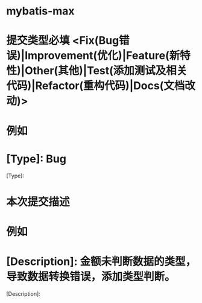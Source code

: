 # mybatis-max
# 提交类型必填 <Fix(Bug错误)|Improvement(优化)|Feature(新特性)|Other(其他)|Test(添加测试及相关代码)|Refactor(重构代码)|Docs(文档改动)>
# 例如
# [Type]: Bug
[Type]: 

# 本次提交描述
# 例如
# [Description]: 金额未判断数据的类型，导致数据转换错误，添加类型判断。
[Description]: 
